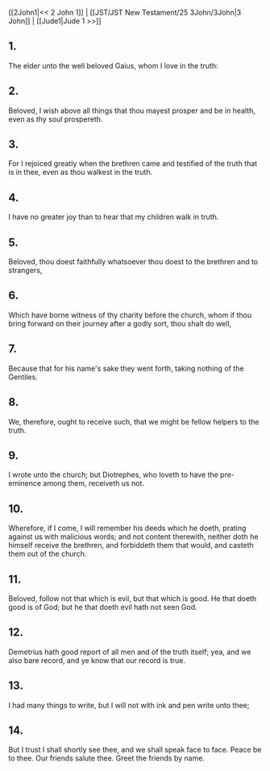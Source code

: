[[2John1|<< 2 John 1]] | [[JST/JST New Testament/25 3John/3John|3 John]] | [[Jude1|Jude 1 >>]]
## 1.
The elder unto the well beloved Gaius, whom I love in the truth:
## 2.
Beloved, I wish above all things that thou mayest prosper and be in health, even as thy soul prospereth.
## 3.
For I rejoiced greatly when the brethren came and testified of the truth that is in thee, even as thou walkest in the truth.
## 4.
I have no greater joy than to hear that my children walk in truth.
## 5.
Beloved, thou doest faithfully whatsoever thou doest to the brethren and to strangers,
## 6.
Which have borne witness of thy charity before the church, whom if thou bring forward on their journey after a godly sort, thou shalt do well,
## 7.
Because that for his name\'s sake they went forth, taking nothing of the Gentiles.
## 8.
We, therefore, ought to receive such, that we might be fellow helpers to the truth.
## 9.
I wrote unto the church; but Diotrephes, who loveth to have the pre-eminence among them, receiveth us not.
## 10.
Wherefore, if I come, I will remember his deeds which he doeth, prating against us with malicious words; and not content therewith, neither doth he himself receive the brethren, and forbiddeth them that would, and casteth them out of the church.
## 11.
Beloved, follow not that which is evil, but that which is good. He that doeth good is of God; but he that doeth evil hath not seen God.
## 12.
Demetrius hath good report of all men and of the truth itself; yea, and we also bare record, and ye know that our record is true.
## 13.
I had many things to write, but I will not with ink and pen write unto thee;
## 14.
But I trust I shall shortly see thee, and we shall speak face to face. Peace be to thee. Our friends salute thee. Greet the friends by name.

